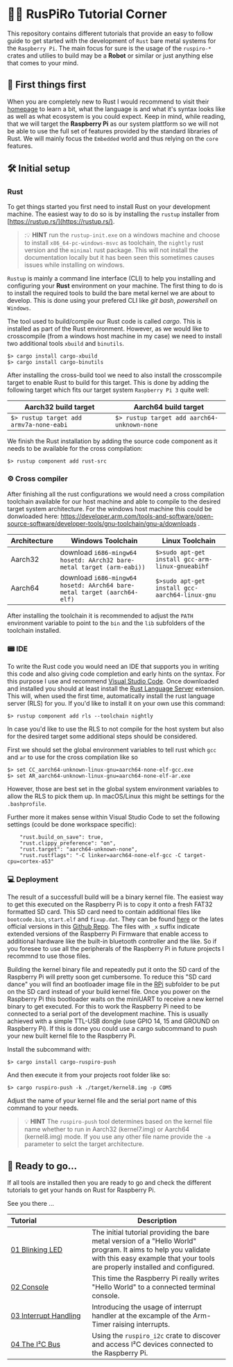 # :woman_teacher: RusPiRo Tutorial Corner

This repository contains different tutorials that provide an easy to follow guide to get started 
with the development of ``Rust`` bare metal systems for the ``Raspberry Pi``. The main focus for 
sure is the usage of the ``ruspiro-*`` crates and utilies to build may be a  **Robot** or similar or
just anything else that comes to your mind.

## :stop_sign: First things first

When you are completely new to Rust I would recommend to visit their [homepage](https://www.rust-lang.org)
to learn a bit, what the language is and what it's syntax looks like as well as what ecosystem is 
you could expect. Keep in mind, while reading, that we will target the **Raspberry Pi** as our system
plattform so we will not be able to use the full set of features provided by the standard libraries
of Rust. We will mainly focus the ``Embedded`` world and thus relying on the ``core`` features.

## :hammer_and_wrench: Initial setup

### Rust
To get things started you first need to install Rust on your development machine. The easiest way to 
do so is by installing the ``rustup`` installer from [https://rustup.rs/](https://rustup.rs/).
> ::bulb: **HINT** run the ``rustup-init.exe`` on a windows machine and choose to install ``x86_64-pc-windows-msvc`` as toolchain, the ``nightly`` rust version and the ``minimal`` rust package. This will not install the documentation locally but it has been seen this sometimes causes issues while installing on windows.

``Rustup`` is mainly a command line interface (CLI) to help you installing and configuring your
**Rust** environment on your machine. The first thing to do is to install the required tools to 
build the bare metal kernel we are about to develop. This is done using your prefered CLI like 
*git bash*, *powershell* on ``Windows``.

The tool used to build/compile our Rust code is called *cargo*. This is installed as part of the 
Rust environment. However, as we would like to crosscompile (from a windows host machine in my case)
we need to install two additional tools ``xbuild`` and ``binutils``.
```shell
$> cargo install cargo-xbuild
$> cargo install cargo-binutils
```

After installing the cross-build tool we need to also install the crosscompile target to enable Rust
to build for this target. This is done by adding the following target which fits our target system 
``Raspberry Pi 3`` quite well:

Aarch32 build target | Aarch64 build target
---------------------|----------------------
``$> rustup target add armv7a-none-eabi`` | ``$> rustup target add aarch64-unknown-none``

We finish the Rust installation by adding the source code component as it needs to be available for
the cross compilation:
```
$> rustup component add rust-src
```

### :gear: Cross compiler

After finishing all the rust configurations we would need a cross compilation toolchain available 
for our host machine and able to compile to the desired target system architecture. For the windows 
host machine this could be donwloaded here:
https://developer.arm.com/tools-and-software/open-source-software/developer-tools/gnu-toolchain/gnu-a/downloads .

Architecture | Windows Toolchain | Linux Toolchain
-------------|-------------------|-------------------
Aarch32 | download ``i686-mingw64 hosetd: AArch32 bare-metal target (arm-eabi))`` | ``$>sudo apt-get install gcc-arm-linux-gnueabihf`` 
Aarch64 | download ``i686-mingw64 hosetd: AArch64 bare-metal target (aarch64-elf)`` | ``$>sudo apt-get install gcc-aarch64-linux-gnu``

After installing the toolchain it is recommended to adjust the ``PATH`` environment variable to
point to the ``bin`` and the ``lib`` subfolders of the toolchain installed.

### :pager: IDE

To write the Rust code you would need an IDE that supports you in writing this code and also giving
code completion and early hints on the syntax. For this purpose I use and recommend [Visual Studio Code](https://code.visualstudio.com/).
Once downloaded and installed you should at least install the [Rust Language Server](https://marketplace.visualstudio.com/items?itemName=rust-lang.rust)
extension. This will, when used the first time, automatically install the rust language server (RLS)
for you. If you'd like to install it on your own use this command:
```
$> rustup component add rls --toolchain nightly
```

In case you'd like to use the RLS to not compile for the host system but also for the desired target some additional steps should
be considered.

First we should set the global environment variables to tell rust which ``gcc`` and ``ar`` to use for the cross compilation like so
```shell
$> set CC_aarch64-unknown-linux-gnu=aarch64-none-elf-gcc.exe
$> set AR_aarch64-unknown-linux-gnu=aarch64-none-elf-ar.exe
```
However, those are best set in the global system environment variables to allow the RLS to pick them up. In macOS/Linux this might be settings for the ``.bashprofile``.

Further more it makes sense within Visual Studio Code to set the following settings (could be done workspace specific):
```
    "rust.build_on_save": true,
    "rust.clippy_preference": "on",
    "rust.target": "aarch64-unknown-none",
    "rust.rustflags": "-C linker=aarch64-none-elf-gcc -C target-cpu=cortex-a53"
```

### :computer: Deployment

The result of a successfull build will be a binary kernel file. The easiest way to get this executed
on the Raspberry Pi is to copy it onto a fresh FAT32 formatted SD card. This SD card need to contain
additional files like ``bootcode.bin``, ``start.elf`` and ``fixup.dat``. They can be found [here](../RPi)
or the lates official versions in this [Github Repo](https://github.com/raspberrypi/firmware/tree/master/boot).
The files with ``_x`` suffix indicate extended versions of the Raspberry Pi Firmware that enable
access to additional hardware like the built-in bluetooth controller and the like. So if you foresee
to use all the peripherals of the Raspberry Pi in future projects I recommnd to use those files.


Building the kernel binary file and repeatedly put it onto the SD card of the Raspberry Pi will 
pretty soon get cumbersome. To reduce this "SD card dance" you will find an bootloader image file in
the [RPi](../RPi) subfolder to be put on the SD card instead of your build kernel file. Once you 
power on the Raspberry Pi this bootloader waits on the miniUART to receive a new kernel binary to 
get executed. For this to work the Raspberry Pi need to be connected to a serial port of the
development machine. This is usually achieved with a simple TTL-USB dongle (use GPIO 14, 15 and
GROUND on Raspberry Pi). If this is done you could use a cargo subcommand to push your new built
kernel file to the Raspberry Pi.

Install the subcommand with:
```
$> cargo install cargo-ruspiro-push
```

And then execute it from your projects root folder like so:
```
$> cargo ruspiro-push -k ./target/kernel8.img -p COM5
```
Adjust the name of your kernel file and the serial port name of this command to your needs.
> :bulb: **HINT** The ``ruspiro-push`` tool determines based on the kernel file name whether to run
> in Aarch32 (kernel7.img) or Aarch64 (kernel8.img) mode. If you use any other file name provide the
> ``-a`` parameter to selct the target architecture.

## :tada: Ready to go...

If all tools are installed then you are ready to go and check the different tutorials to get your hands on Rust for Raspberry Pi.

See you there ...

| Tutorial&nbsp;&nbsp;&nbsp;&nbsp;&nbsp;&nbsp;&nbsp;&nbsp;&nbsp;&nbsp;&nbsp;&nbsp;&nbsp;&nbsp;&nbsp;&nbsp;&nbsp;&nbsp;&nbsp;&nbsp;&nbsp;&nbsp;&nbsp;&nbsp;&nbsp;&nbsp;| Description |
|--------------------|-------------|
|[01 Blinking LED](01_BLINKLED) | The initial tutorial providing the bare metal version of a "Hello World" program. It aims to help you validate with this easy example that your tools are properly installed and configured. |
|[02 Console](02_CONSOLE) | This time the Raspberry Pi really writes "Hello World" to a connected terminal console. |
|[03 Interrupt Handling](03_INTERRUPT) | Introducing the usage of interrupt handler at the excample of the Arm-Timer raising interrupts. |
|[04 The I²C Bus](04_I2C) | Using the ``ruspiro_i2c`` crate to discover and access I²C devices connected to the Raspberry Pi.  |
